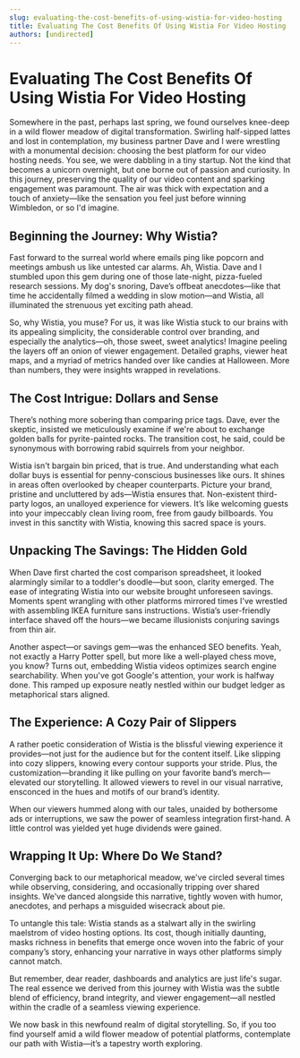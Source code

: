 ```yaml
---
slug: evaluating-the-cost-benefits-of-using-wistia-for-video-hosting
title: Evaluating The Cost Benefits Of Using Wistia For Video Hosting
authors: [undirected]
---
```



# Evaluating The Cost Benefits Of Using Wistia For Video Hosting

Somewhere in the past, perhaps last spring, we found ourselves knee-deep in a wild flower meadow of digital transformation. Swirling half-sipped lattes and lost in contemplation, my business partner Dave and I were wrestling with a monumental decision: choosing the best platform for our video hosting needs. You see, we were dabbling in a tiny startup. Not the kind that becomes a unicorn overnight, but one borne out of passion and curiosity. In this journey, preserving the quality of our video content and sparking engagement was paramount. The air was thick with expectation and a touch of anxiety—like the sensation you feel just before winning Wimbledon, or so I'd imagine.

## Beginning the Journey: Why Wistia?

Fast forward to the surreal world where emails ping like popcorn and meetings ambush us like untested car alarms. Ah, Wistia. Dave and I stumbled upon this gem during one of those late-night, pizza-fueled research sessions. My dog's snoring, Dave’s offbeat anecdotes—like that time he accidentally filmed a wedding in slow motion—and Wistia, all illuminated the strenuous yet exciting path ahead.

So, why Wistia, you muse? For us, it was like Wistia stuck to our brains with its appealing simplicity, the considerable control over branding, and especially the analytics—oh, those sweet, sweet analytics! Imagine peeling the layers off an onion of viewer engagement. Detailed graphs, viewer heat maps, and a myriad of metrics handed over like candies at Halloween. More than numbers, they were insights wrapped in revelations.

## The Cost Intrigue: Dollars and Sense

There’s nothing more sobering than comparing price tags. Dave, ever the skeptic, insisted we meticulously examine if we're about to exchange golden balls for pyrite-painted rocks. The transition cost, he said, could be synonymous with borrowing rabid squirrels from your neighbor.

Wistia isn't bargain bin priced, that is true. And understanding what each dollar buys is essential for penny-conscious businesses like ours. It shines in areas often overlooked by cheaper counterparts. Picture your brand, pristine and uncluttered by ads—Wistia ensures that. Non-existent third-party logos, an unalloyed experience for viewers. It’s like welcoming guests into your impeccably clean living room, free from gaudy billboards. You invest in this sanctity with Wistia, knowing this sacred space is yours.

## Unpacking The Savings: The Hidden Gold

When Dave first charted the cost comparison spreadsheet, it looked alarmingly similar to a toddler's doodle—but soon, clarity emerged. The ease of integrating Wistia into our website brought unforeseen savings. Moments spent wrangling with other platforms mirrored times I've wrestled with assembling IKEA furniture sans instructions. Wistia’s user-friendly interface shaved off the hours—we became illusionists conjuring savings from thin air.

Another aspect—or savings gem—was the enhanced SEO benefits. Yeah, not exactly a Harry Potter spell, but more like a well-played chess move, you know? Turns out, embedding Wistia videos optimizes search engine searchability. When you've got Google's attention, your work is halfway done. This ramped up exposure neatly nestled within our budget ledger as metaphorical stars aligned.

## The Experience: A Cozy Pair of Slippers

A rather poetic consideration of Wistia is the blissful viewing experience it provides—not just for the audience but for the content itself. Like slipping into cozy slippers, knowing every contour supports your stride. Plus, the customization—branding it like pulling on your favorite band’s merch—elevated our storytelling. It allowed viewers to revel in our visual narrative, ensconced in the hues and motifs of our brand’s identity.

When our viewers hummed along with our tales, unaided by bothersome ads or interruptions, we saw the power of seamless integration first-hand. A little control was yielded yet huge dividends were gained.  

## Wrapping It Up: Where Do We Stand?

Converging back to our metaphorical meadow, we've circled several times while observing, considering, and occasionally tripping over shared insights. We've danced alongside this narrative, tightly woven with humor, anecdotes, and perhaps a misguided wisecrack about pie. 

To untangle this tale: Wistia stands as a stalwart ally in the swirling maelstrom of video hosting options. Its cost, though initially daunting, masks richness in benefits that emerge once woven into the fabric of your company’s story, enhancing your narrative in ways other platforms simply cannot match.

But remember, dear reader, dashboards and analytics are just life's sugar. The real essence we derived from this journey with Wistia was the subtle blend of efficiency, brand integrity, and viewer engagement—all nestled within the cradle of a seamless viewing experience.

We now bask in this newfound realm of digital storytelling. So, if you too find yourself amid a wild flower meadow of potential platforms, contemplate our path with Wistia—it’s a tapestry worth exploring.